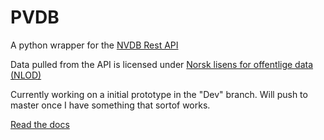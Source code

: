 # PVDB
A python wrapper for the [NVDB Rest API](https://www.vegvesen.no/nvdb/apidokumentasjon/)

Data pulled from the API is licensed under
[Norsk lisens for offentlige data (NLOD)](http://data.norge.no/nlod/no/1.0)

Currently working on a initial prototype in the "Dev" branch.
Will push to master once I have something that sortof works.

[Read the docs](http://pvdb.readthedocs.io/en/dev/)